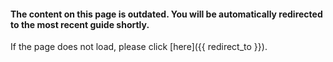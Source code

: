 #### The content on this page is outdated. You will be automatically redirected to the most recent guide shortly.

If the page does not load, please click [here]({{ redirect_to }}).